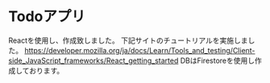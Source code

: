 # Todoアプリ
Reactを使用し、作成致しました。
下記サイトのチュートリアルを実施しました。
https://developer.mozilla.org/ja/docs/Learn/Tools_and_testing/Client-side_JavaScript_frameworks/React_getting_started
DBはFirestoreを使用し作成しております。
